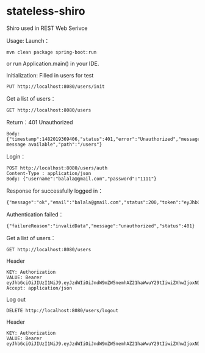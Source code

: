 # stateless-shiro
Shiro used in REST Web Serivce

Usage:
Launch：
```
mvn clean package spring-boot:run
```
or run Application.main() in your IDE.

Initialization: Filled in users for test
````
PUT http://localhost:8080/users/init
````

Get a list of users：
```
GET http://localhost:8080/users
```
Return：401 Unauthorized
```
Body: {"timestamp":1482019369406,"status":401,"error":"Unauthorized","message":"No message available","path":"/users"}
```

Login：
```
POST http://localhost:8080/users/auth
Content-Type : application/json
Body: {"username":"balala@gmail.com","password":"1111"}
```
Response for successfully logged in：
```
{"message":"ok","email":"balala@gmail.com","status":200,"token":"eyJhbGciOiJIUzI1NiJ9.eyJzdWIiOiJndW9mZW5nemhAZ21haWwuY29tIiwiZXhwIjoxNDg0NTgyNDAwfQ.BAr84eeVU0Thq4Y5bAc4gNdJw8l8nwjN1Vvrvmf1M94"}
```

Authentication failed：
```
{"failureReason":"invalidData","message":"unauthorized","status":401}
```

Get a list of users：
```
GET http://localhost:8080/users
```
Header
```
KEY: Authorization
VALUE: Bearer eyJhbGciOiJIUzI1NiJ9.eyJzdWIiOiJndW9mZW5nemhAZ21haWwuY29tIiwiZXhwIjoxNDg0NTgyNDAwfQ.BAr84eeVU0Thq4Y5bAc4gNdJw8l8nwjN1Vvrvmf1M94
Accept: application/json
```
Log out
```
DELETE http://localhost:8080/users/logout
```
Header
```
KEY: Authorization
VALUE: Bearer eyJhbGciOiJIUzI1NiJ9.eyJzdWIiOiJndW9mZW5nemhAZ21haWwuY29tIiwiZXhwIjoxNDg0NTgyNDAwfQ.BAr84eeVU0Thq4Y5bAc4gNdJw8l8nwjN1Vvrvmf1M94
```
